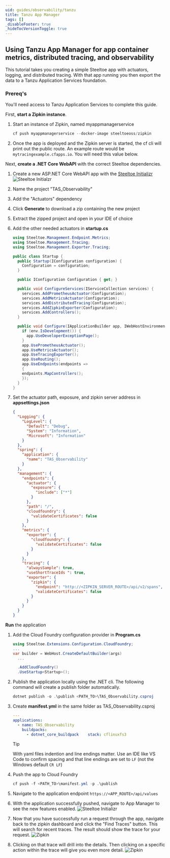 ```yaml
---
uid: guides/observability/tanzu
title: Tanzu App Manager
tags: []
_disableFooter: true
_hideTocVersionToggle: true
---
```


## Using Tanzu App Manager for app container metrics, distributed tracing, and observability

This tutorial takes you creating a simple Steeltoe app with actuators, logging, and distributed tracing. With that app running you then export the data to a Tanzu Application Services foundation.

### Prereq's

You'll need access to Tanzu Application Services to complete this guide.

First, **start a Zipkin instance**.

1. Start an instance of Zipkin, named myappmanagerservice

   ```powershell
   cf push myappmanagerservice --docker-image steeltoeoss/zipkin
   ```

1. Once the app is deployed and the Zipkin server is started, the cf cli will print out the public route. An example route would be `mytracingexample.cfapps.io`. You will need this value below.

Next, **create a .NET Core WebAPI** with the correct Steeltoe dependencies.

1. Create a new ASP.NET Core WebAPI app with the [Steeltoe Initializr](https://start.steeltoe.io)
   ![Steeltoe Initialzr](~/guides/images/initializr/actuators.png)
1. Name the project "TAS_Observability"
1. Add the "Actuators" dependency
1. Click **Generate** to download a zip containing the new project
1. Extract the zipped project and open in your IDE of choice
1. Add the other needed actuators in **startup.cs**

   ```csharp
   using Steeltoe.Management.Endpoint.Metrics;
   using Steeltoe.Management.Tracing;
   using Steeltoe.Management.Exporter.Tracing;

   public class Startup {
     public Startup(IConfiguration configuration) {
       Configuration = configuration;
     }

     public IConfiguration Configuration { get; }

     public void ConfigureServices(IServiceCollection services) {
       services.AddPrometheusActuator(Configuration);
       services.AddMetricsActuator(Configuration);
       services.AddDistributedTracing(Configuration);
       services.AddZipkinExporter(Configuration);
       services.AddControllers();
     }

     public void Configure(IApplicationBuilder app, IWebHostEnvironment env) {
       if (env.IsDevelopment()) {
         app.UseDeveloperExceptionPage();
       }
       app.UsePrometheusActuator();
       app.UseMetricsActuator();
       app.UseTracingExporter();
       app.UseRouting();
       app.UseEndpoints(endpoints =>
       {
       endpoints.MapControllers();
       });
     }
   }
   ```

1. Set the actuator path, exposure, and zipkin server address in **appsettings.json**

   ```json
   {
     "Logging": {
       "LogLevel": {
         "Default": "Debug",
         "System": "Information",
         "Microsoft": "Information"
       }
     },
     "spring": {
       "application": {
         "name": "TAS_Observability"
       }
     },
     "management": {
       "endpoints": {
         "actuator": {
           "exposure": {
             "include": ["*"]
           }
         },
         "path": "/",
         "cloudfoundry": {
           "validateCertificates": false
         }
       },
       "metrics": {
         "exporter": {
           "cloudfoundry": {
             "validateCertificates": false
           }
         }
       },
       "tracing": {
         "alwaysSample": true,
         "useShortTraceIds ": true,
         "exporter": {
           "zipkin": {
             "endpoint": "http://<ZIPKIN_SERVER_ROUTE>/api/v2/spans",
             "validateCertificates": false
           }
         }
       }
     }
   }
   ```

**Run** the application

1. Add the Cloud Foundry configuration provider in **Program.cs**

   ```csharp
   using Steeltoe.Extensions.Configuration.CloudFoundry;
   ...
   var builder = WebHost.CreateDefaultBuilder(args)
     ...

     .AddCloudFoundry()
     .UseStartup<Startup>();
   ```

1. Publish the application locally using the .NET cli. The following command will create a publish folder automatically.

   ```powershell
   dotnet publish -o .\publish <PATH_TO>\TAS_Observability.csproj
   ```

1. Create **manifest.yml** in the same folder as TAS_Observability.csproj

   ```yaml
   ---
   applications:
     - name: TAS_Observability
       buildpacks:
         - dotnet_core_buildpack    stack: cflinuxfs3
   ```

   > [!TIP]
   > With yaml files indention and line endings matter. Use an IDE like VS Code to confirm spacing and that line endings are set to `LF` (not the Windows default `CR LF`)

1. Push the app to Cloud Foundry

   ```powershell
   cf push -f <PATH_TO>\manifest.yml -p .\publish
   ```

1. Navigate to the application endpoint `https://<APP_ROUTE>/api/values`
1. With the application successfully pushed, navigate to App Manager to see the new features enabled.
   ![Steeltoe Initializr](~/guides/images/actuators-app-manager.png)

1. Now that you have successfully run a request through the app, navigate back to the zipkin dashboard and click the "Find Traces" button. This will search for recent traces. The result should show the trace for your request.
   ![Zipkin](~/guides/images/zipkin-search.png)

1. Clicking on that trace will drill into the details. Then clicking on a specific action within the trace will give you even more detail.
   ![Zipkin](~/guides/images/zipkin-detail.png)
